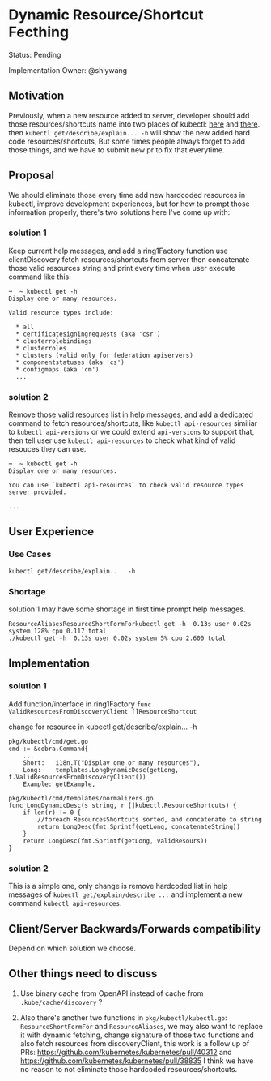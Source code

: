 # Dynamic Resource/Shortcut Fecthing

Status: Pending

Implementation Owner: @shiywang

## Motivation

Previously, when a new resource added to server, developer should add those resources/shortcuts name into two places of kubectl: [here](https://github.com/kubernetes/kubernetes/blob/357db0c39c7203809b369516c0ec93831ead8649/pkg/kubectl/cmd/cmd.go#L201) and [there](https://github.com/kubernetes/kubernetes/blob/f9913c4948038b9b51f2342134d546c6bb74e7a3/pkg/kubectl/kubectl.go#L46). then `kubectl get/describe/explain... -h` will show the new added hard code resources/shortcuts, But some times people always forget to add those things, and we have to submit new pr to fix that everytime.

## Proposal

We should eliminate those every time add new hardcoded resources in kubectl, improve development experiences, but for how to prompt those information properly, there's two solutions here I've come up with: 

### solution 1

Keep current help messages, and add a ring1Factory function use clientDiscovery fetch resources/shortcuts from server then concatenate those valid resources string and print every time when user execute command like this:

```
➜  ~ kubectl get -h
Display one or many resources. 

Valid resource types include: 

  * all  
  * certificatesigningrequests (aka 'csr')  
  * clusterrolebindings  
  * clusterroles  
  * clusters (valid only for federation apiservers)  
  * componentstatuses (aka 'cs')  
  * configmaps (aka 'cm')  
  ...
```

### solution 2

Remove those valid resources list in help messages, and add a dedicated command to fetch resources/shortcuts, like `kubectl api-resources` similiar to `kubectl api-versions` or we could extend `api-versions` to support that, then tell user use `kubectl api-resources` to check what kind of valid resouces they can use.

```
➜  ~ kubectl get -h
Display one or many resources. 

You can use `kubectl api-resources` to check valid resource types server provided. 

...
```


## User Experience

### Use Cases

`kubectl get/describe/explain..   -h`


### Shortage

solution 1 may have some shortage in first time prompt help messages.

    ResourceAliasesResourceShortFormForkubectl get -h  0.13s user 0.02s system 128% cpu 0.117 total
    ./kubectl get -h  0.13s user 0.02s system 5% cpu 2.600 total



## Implementation

### solution 1

Add function/interface in ring1Factory  `func ValidResourcesFromDiscoveryClient []ResourceShortcut`

change for resource in kubectl get/describe/explain... -h

    pkg/kubectl/cmd/get.go
    cmd := &cobra.Command{
        ...
        Short:   i18n.T("Display one or many resources"),
        Long:    templates.LongDynamicDesc(getLong, f.ValidResourcesFromDiscoveryClient())  
        Example: getExample,

    pkg/kubectl/cmd/templates/normalizers.go    
    func LongDynamicDesc(s string, r []kubectl.ResourceShortcuts) {
    	if len(r) != 0 {
    		//foreach ResourcesShortcuts sorted, and concatenate to string  
    		return LongDesc(fmt.Sprintf(getLong, concatenateString))
    	}
    	return LongDesc(fmt.Sprintf(getLong, validResours))
    }


### solution 2 

This is a simple one, only change is remove hardcoded list in help messages of `kubectl get/explain/describe ...` and implement a new command `kubectl api-resources`.


## Client/Server Backwards/Forwards compatibility

Depend on which solution we choose.

## Other things need to discuss

1. Use binary cache from OpenAPI instead of cache from `.kube/cache/discovery` ?

2. Also there's another two functions in `pkg/kubectl/kubectl.go`: `ResourceShortFormFor` and `ResourceAliases`, we may also want to replace it with dynamic fetching, change signature of those two functions and also fetch resources from discoveryClient, this work is a follow up of PRs: https://github.com/kubernetes/kubernetes/pull/40312 and https://github.com/kubernetes/kubernetes/pull/38835 I think we have no reason to not eliminate those hardcoded resources/shortcuts.




